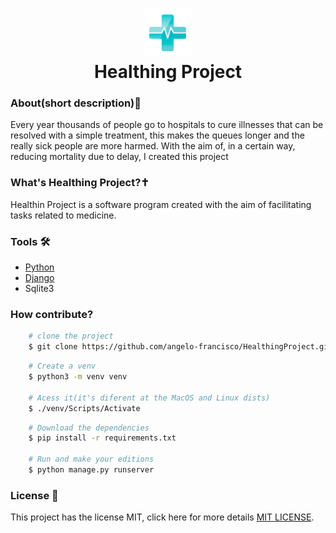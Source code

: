 <h1 align="center">
    <img src="../extras/static/imgs/logo.png" alt="foto_logo">
    <br>
    Healthing Project
</h1>

### About(short description)📙

Every year thousands of people go to hospitals to cure illnesses that can be resolved with a simple treatment, this makes the queues longer and the really sick people are more harmed.
With the aim of, in a certain way, reducing mortality due to delay, I created this project

### What's Healthing Project?✝️

Healthin Project is a software program created with the aim of facilitating tasks related to medicine.

### Tools 🛠️

- [Python](python.org)
- [Django](djangoproject.com)
- Sqlite3

### How contribute?

```bash
    # clone the project
    $ git clone https://github.com/angelo-francisco/HealthingProject.git
```
```bash
    # Create a venv
    $ python3 -m venv venv

    # Acess it(it's diferent at the MacOS and Linux dists)
    $ ./venv/Scripts/Activate
```
```bash
    # Download the dependencies
    $ pip install -r requirements.txt

    # Run and make your editions
    $ python manage.py runserver
```
### License 📜
This project has the license MIT, click here for more details [MIT LICENSE](https://opensource.org/license/mit).